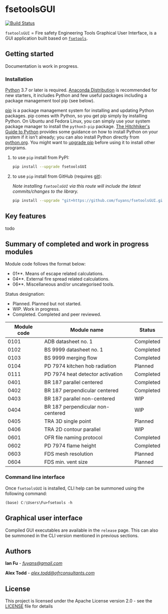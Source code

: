 # fsetoolsGUI

[![Build Status](https://travis-ci.com/fsepy/fsetools.svg?branch=master)](https://travis-ci.com/fsepy/fsetools)

`fsetoolsGUI` = Fire safety Engineering Tools Graphical User Interface, is a GUI application built based on [`fsetools`](https://github.com/fsepy/fsetools).

## Getting started

Documentation is work in progress.

### Installation

[Python](https://www.python.org/downloads/) 3.7 or later is required. [Anaconda Distribution](https://www.anaconda.com/distribution/#download-section) is recommended for new starters, it includes Python and few useful packages including a package management tool pip (see below).

[pip](https://pypi.org/) is a package management system for installing and updating Python packages. pip comes with Python, so you get pip simply by installing Python. On Ubuntu and Fedora Linux, you can simply use your system package manager to install the `python3-pip` package. [The Hitchhiker's Guide to Python](https://docs.python-guide.org/starting/installation/) provides some guidance on how to install Python on your system if it isn't already; you can also install Python directly from [python.org](https://www.python.org/getit/). You might want to [upgrade pip](https://pip.pypa.io/en/stable/installing/) before using it to install other programs.

1. to use `pip` install from PyPI:

    ```sh
    pip install --upgrade fsetoolsGUI
    ```

2. to use `pip` install from GitHub (requires [git](https://git-scm.com/downloads)):  

    *Note installing `fsetoolsGUI` via this route will include the latest commits/changes to the library.*  

    ```sh
    pip install --upgrade "git+https://github.com/fuyans/fsetoolsGUI.git@master"
    ```

## Key features

todo

## Summary of completed and work in progress modules

Module code follows the format below:

- 01**. Means of escape related calculations.
- 04**. External fire spread related calculations.
- 06**. Miscellaneous and/or uncategorised tools.

Status designation:

- Planned. Planned but not started.
- WIP. Work in progress.
- Completed. Completed and peer reviewed.

| Module code | Module name                       | Status    |
| ----------- | --------------------------------- | --------- |
| 0101        | ADB datasheet no. 1               | Completed |
| 0102        | BS 9999 datasheet no. 1           | Completed |
| 0103        | BS 9999 merging flow              | Completed |
| 0104        | PD 7974 kitchen hob radiation     | Planned   |
| 0111        | PD 7974 heat detector activation  | Completed |
| 0401        | BR 187 parallel centered          | Completed |
| 0402        | BR 187 perpendicular centered     | Completed |
| 0403        | BR 187 parallel non-centered      | WIP       |
| 0404        | BR 187 perpendicular non-centered | WIP       |
| 0405        | TRA 3D single point               | Planned   |
| 0406        | TRA 2D contour parallel           | WIP       |
| 0601        | OFR file naming protocol          | Completed |
| 0602        | PD 7974 flame height              | Completed |
| 0603        | FDS mesh resolution               | Planned   |
| 0604        | FDS min. vent size                | Planned   |

### Command line interface

Once `fsetoolsGUI` is installed, CLI help can be summoned using the following command:

```shell
(base) C:\Users\Fu>fsetools -h
```

## Graphical user interface

Compiled GUI executables are available in the `release` page. This can also be summoned in the CLI version mentioned in previous sections.

## Authors

**Ian Fu** - *fuyans@gmail.com*

**Alex Todd** - *alex.todd@ofrconsultants.com*

## License

This project is licensed under the Apache License version 2.0 - see the [LICENSE](LICENSE) file for details
